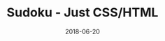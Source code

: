 ---
title: 'Sudoku - Just CSS/HTML'
description: 'Complete a sudoku puzzle without Javascript or server-side interaction.'
gametype: 'medium'
gameid: 63
date: 2018-06-20
tags: []
draft: false
type: 'games'
num19: [{'idx':1,'arr1':[1,2,3,4,5,6,7,8,9],'arr2':[1,2,3,4,5,6,7,8,9]},{'idx':2,'arr1':[1,2,3,4,5,6,7,8,9],'arr2':[1,2,3,4,5,6,7,8,9]},{'idx':3,'arr1':[1,2,3,4,5,6,7,8,9],'arr2':[1,2,3,4,5,6,7,8,9]},{'idx':4,'arr1':[1,2,3,4,5,6,7,8,9],'arr2':[1,2,3,4,5,6,7,8,9]},{'idx':5,'arr1':[1,2,3,4,5,6,7,8,9],'arr2':[1,2,3,4,5,6,7,8,9]},{'idx':6,'arr1':[1,2,3,4,5,6,7,8,9],'arr2':[1,2,3,4,5,6,7,8,9]},{'idx':7,'arr1':[1,2,3,4,5,6,7,8,9],'arr2':[1,2,3,4,5,6,7,8,9]},{'idx':8,'arr1':[1,2,3,4,5,6,7,8,9],'arr2':[1,2,3,4,5,6,7,8,9]},{'idx':9,'arr1':[1,2,3,4,5,6,7,8,9],'arr2':[1,2,3,4,5,6,7,8,9]}]
puzzle: [[1, 7, 0, 2, 3, 6, 0, 0, 8], [0, 0, 0, 1, 0, 9, 6, 0, 0], [0, 0, 0, 0, 7, 0, 0, 1, 0], [0, 1, 0, 0, 9, 0, 0, 8, 0], [0, 0, 3, 0, 0, 0, 1, 0, 0], [0, 9, 0, 0, 4, 0, 0, 2, 0], [0, 5, 0, 0, 2, 0, 0, 0, 0], [0, 0, 8, 6, 0, 4, 0, 0, 0], [6, 0, 0, 3, 8, 5, 0, 4, 1]]
layout: 'sudokucssstatic'
---